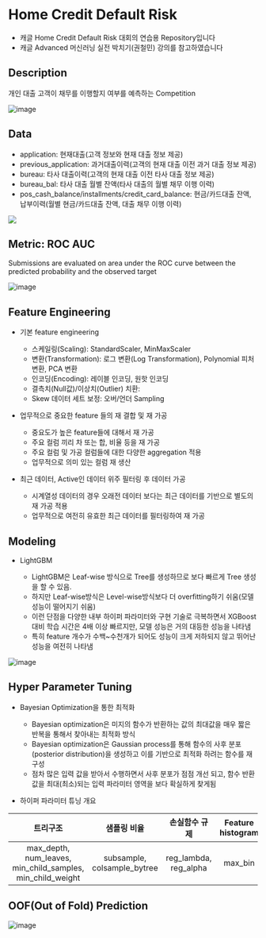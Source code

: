 # Home Credit Default Risk

* 캐글 Home Credit Default Risk 대회의 연습용 Repository입니다
* 캐글 Advanced 머신러닝 실전 박치기(권철민) 강의를 참고하였습니다


## Description

개인 대출 고객이 채무를 이행할지 여부를 예측하는 Competition

![image](https://user-images.githubusercontent.com/67913569/127973500-14408130-6566-466e-b26b-39dff02f0e8e.png)


## Data

* application: 현재대출(고객 정보와 현재 대출 정보 제공)
* previous_application: 과거대출이력(고객의 현재 대출 이전 과거 대출 정보 제공)
* bureau: 타사 대출이력(고객의 현재 대출 이전 타사 대출 정보 제공)
* bureau_bal: 타사 대출 월별 잔액(타사 대출의 월별  채무 이행 이력)
* pos_cash_balance/installments/credit_card_balance: 현금/카드대출 잔액, 납부이력(월별 현금/카드대출 잔액, 대출 채무 이행 이력)

<img src="https://user-images.githubusercontent.com/67913569/127853093-b8797cbb-2508-420c-b37c-6940e0e7c61f.png">

## Metric: ROC AUC

Submissions are evaluated on area under the ROC curve between the predicted probability and the observed target

![image](https://user-images.githubusercontent.com/67913569/127975670-b2af66df-4bc0-4a5e-877f-72448a29daaf.png)

## Feature Engineering

* 기본 feature engineering
  - 스케일링(Scaling): StandardScaler, MinMaxScaler
  - 변환(Transformation): 로그 변환(Log Transformation), Polynomial 피처 변환, PCA 변환
  - 인코딩(Encoding): 레이블 인코딩, 원핫 인코딩
  - 결측치(Null값)/이상치(Outlier) 치환: 
  - Skew 데이터 세트 보정: 오버/언더 Sampling

* 업무적으로 중요한 feature 들의 재 결합 및 재 가공
  - 중요도가 높은 feature들에 대해서 재 가공
  - 주요 컬럼 끼리 차 또는 합, 비율 등을 재 가공
  - 주요 컬럼 및 가공 컬럼들에 대한 다양한 aggregation 적용
  - 업무적으로 의미 있는 컬럼 재 생산

* 최근 데이터, Active인 데이터 위주 필터링 후 데이터 가공
  - 시계열성 데이터의 경우 오래전 데이터 보다는 최근 데이터를 기반으로 별도의 재 가공 적용
  - 업무적으로 여전히 유효한 최근 데이터를 필터링하여 재 가공  

## Modeling

* LightGBM
  
  - LightGBM은 Leaf-wise 방식으로 Tree를 생성하므로 보다 빠르게 Tree 생성을 할 수 있음. 
  - 하지만 Leaf-wise방식은 Level-wise방식보다 더 overfitting하기 쉬움(모델 성능이 떨어지기 쉬움)
  - 이런 단점을 다양한 내부 하이퍼 파라미터와 구현 기술로 극복하면서 XGBoost 대비 학습 시간은 4배 이상 빠르지만, 모델 성능은 거의 대등한 성능을 나타냄
  - 특히 feature 개수가 수백~수천개가 되어도 성능이 크게 저하되지 않고 뛰어난 성능을 여전히 나타냄

![image](https://user-images.githubusercontent.com/67913569/128003480-b9956744-9483-451a-9e27-b58ad7be0863.png)



## Hyper Parameter Tuning

* Bayesian Optimization을 통한 최적화
  
  - Bayesian optimization은 미지의 함수가 반환하는 값의 최대값을 매우 짧은 반복을 통해서 찾아내는 최적화 방식
  - Bayesian optimization은 Gaussian process를 통해 함수의 사후 분포(posterior distribution)을 생성하고 이를 기반으로 최적화 하려는 함수를 재 구성
  - 점차 많은 입력 값을 받아서 수행하면서 사후 분포가 점점 개선 되고, 함수 반환 값을 최대(최소)되는 입력 파라미터 영역을 보다 확실하게 찾게됨

* 하이퍼 파라미터 튜닝 개요

| 트리구조 | 샘플링 비율 | 손실함수 규제 | Feature histogram |
|:---:|:---:|:---:|:---:|
| max_depth, num_leaves, min_child_samples, min_child_weight | subsample, colsample_bytree | reg_lambda, reg_alpha | max_bin |

## OOF(Out of Fold) Prediction

![image](https://user-images.githubusercontent.com/67913569/128001582-2d29ac95-bf4b-4250-99c6-64d7d67fe394.png)



